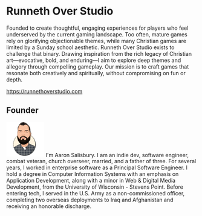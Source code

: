 # Runneth Over Studio

Founded to create thoughtful, engaging experiences for players who feel underserved by the current gaming landscape. Too often, mature games rely on glorifying objectionable themes, while many Christian games are limited by a Sunday school aesthetic. Runneth Over Studio exists to challenge that binary. Drawing inspiration from the rich legacy of Christian art—evocative, bold, and enduring—I aim to explore deep themes and allegory through compelling gameplay. Our mission is to craft games that resonate both creatively and spiritually, without compromising on fun or depth.

<https://runnethoverstudio.com>

Founder
-------
<p align="left">
  <img src="https://raw.githubusercontent.com/Runneth-Over-Studio/.github/master/content/profile-salisbury_aaron.png" width="100" alt="Aaron Salisbury Profile">
  I'm Aaron Salisbury. I am an indie dev, software engineer, combat veteran, church overseer, married, and a father of three. For several years, I worked in enterprise software as a Principal Software Engineer. I hold a degree in Computer Information Systems with an emphasis on Application Development, along with a minor in Web & Digital Media Development, from the University of Wisconsin - Stevens Point. Before entering tech, I served in the U.S. Army as a non-commissioned officer, completing two overseas deployments to Iraq and Afghanistan and receiving an honorable discharge.
</p>

<!--
**Here are some ideas to get you started:**

🙋‍♀️ A short introduction - what is your organization all about?
🌈 Contribution guidelines - how can the community get involved?
👩‍💻 Useful resources - where can the community find your docs? Is there anything else the community should know?
🍿 Fun facts - what does your team eat for breakfast?
🧙 Remember, you can do mighty things with the power of [Markdown](https://docs.github.com/github/writing-on-github/getting-started-with-writing-and-formatting-on-github/basic-writing-and-formatting-syntax)
-->
